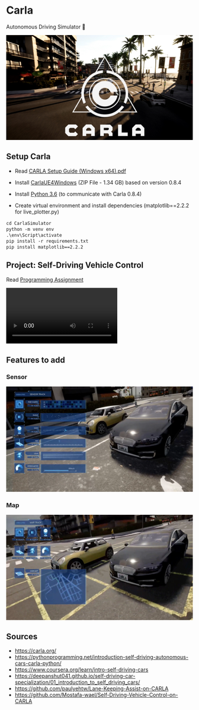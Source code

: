 # Carla 

Autonomous Driving Simulator 🚗

[![CARLA Video](img/video_thumbnail_0910.jpg)](https://www.youtube.com/watch?v=7jej46ALVRE)


## Setup Carla

- Read [CARLA Setup Guide (Windows x64).pdf](https://d3c33hcgiwev3.cloudfront.net/IFfxQie8Eem9HA6xGGaRfg_20f6060027bc11e98ed3dfcfdba7c72b_CARLA-Setup-Guide-_Windows-x64_.pdf?Expires=1634342400&Signature=O7-bO5nGH1Ud2k2SMjX~YzuVO0dHQdeIjswRtRqLAHx9G~uYOSPzQVF4E6q6G7oBk232kNPKKuVT76SfURnvc-1Bd-dQdMfMF158LZdWHWFlo9L8PJ~nDSLNWF~hLtUD2WN-PnUFJcO4kKnYb4FKX4sxyme1y8VrRN1BkRGQkKs_&Key-Pair-Id=APKAJLTNE6QMUY6HBC5A)

- Install 
[CarlaUE4Windows](https://d3c33hcgiwev3.cloudfront.net/uuTN7y7rEemnrA4AsaAhFA_bbb340f02eeb11e9a59e73356fd63643_CarlaUE4Windows.zip?Expires=1634342400&Signature=N~xsY2z4th4BiAskN6GUdxxTF~m5CK-mFXpWkOxPm1naqq5O5DZ01KPohMdcp4rGEfTxO~hqHnWe9rXmKLz9PxGTinaRLmg4-tyPf9RWvLThDLp-Dm1aUOLcJx46w4YMgqg4u~NbIBpxbN~hQV1P8kr0sTbiYhvdC538skN1n4Y_&Key-Pair-Id=APKAJLTNE6QMUY6HBC5A) (ZIP File - 1.34 GB) based on version 0.8.4

- Install [Python 3.6](https://www.python.org/downloads/release/python-360/) (to communicate with Carla 0.8.4)


- Create virtual environment and install dependencies (matplotlib==2.2.2 for live_plotter.py)
```
cd CarlaSimulator
python -m venv env
.\env\Script\activate
pip install -r requirements.txt
pip install matplotlib==2.2.2
```

## Project: Self-Driving Vehicle Control


Read [Programming Assignment](coursera/README.md)

![carla-track](img/carla-track.avi)



## Features to add

### Sensor
  

![image_0.png](img/image_0.png)


  
### Map


![image_1.png](img/image_1.png)


## Sources

* https://carla.org/
* https://pythonprogramming.net/introduction-self-driving-autonomous-cars-carla-python/
* https://www.coursera.org/learn/intro-self-driving-cars
* https://deepanshut041.github.io/self-driving-car-specialization/01_introduction_to_self_driving_cars/
* https://github.com/paulyehtw/Lane-Keeping-Assist-on-CARLA
* https://github.com/Mostafa-wael/Self-Driving-Vehicle-Control-on-CARLA